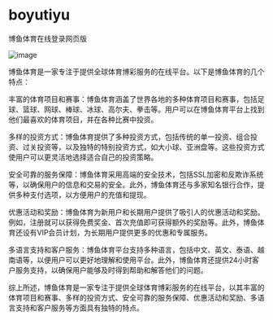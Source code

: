 # boyutiyu
博鱼体育在线登录网页版

![image](https://user-images.githubusercontent.com/132263395/236117527-839f8da3-0a70-459a-9287-915b9c3d299b.png)

博鱼体育是一家专注于提供全球体育博彩服务的在线平台。以下是博鱼体育的几个特点：

丰富的体育项目和赛事：博鱼体育涵盖了世界各地的多种体育项目和赛事，包括足球、篮球、网球、棒球、冰球、高尔夫、拳击等。用户可以在博鱼体育平台上找到他们最喜欢的体育项目，并在各种比赛中投资。

多样的投资方式：博鱼体育提供了多种投资方式，包括传统的单一投资、组合投资、过关投资等，以及独特的特别投资方式，如大小球、亚洲盘等。这些投资方式使用户可以更灵活地选择适合自己的投资策略。

安全可靠的服务保障：博鱼体育采用高端的安全技术，包括SSL加密和反欺诈系统等，以确保用户的信息和交易的安全。此外，博鱼体育还与多家知名银行合作，提供多种支付选项，以方便用户的充值和提现。

优惠活动和奖励：博鱼体育为新用户和长期用户提供了吸引人的优惠活动和奖励。例如，注册就可以获得免费奖金、首次充值即可获得额外的奖励等。此外，博鱼体育还设有VIP会员计划，为长期用户提供更多的优惠和专属服务。

多语言支持和客户服务：博鱼体育平台支持多种语言，包括中文、英文、泰语、越南语等，以便用户可以更好地理解和使用平台。此外，博鱼体育还提供24小时客户服务支持，以确保用户能够及时得到帮助和解答他们的问题。

综上所述，博鱼体育是一家专注于提供全球体育博彩服务的在线平台，以其丰富的体育项目和赛事、多样的投资方式、安全可靠的服务保障、优惠活动和奖励、多语言支持和客户服务等方面具有独特的特点。
